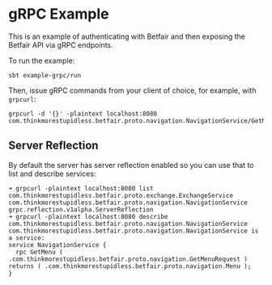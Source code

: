 # gRPC Example

This is an example of authenticating with Betfair and then exposing the Betfair API via gRPC endpoints.

To run the example:

```shell
sbt example-grpc/run
```

Then, issue gRPC commands from your client of choice, for example, with `grpcurl`:

```shell
grpcurl -d '{}' -plaintext localhost:8080 com.thinkmorestupidless.betfair.proto.navigation.NavigationService/GetMenu
```

## Server Reflection

By default the server has server reflection enabled so you can use that to list and describe services:

```shell
➜ grpcurl -plaintext localhost:8080 list
com.thinkmorestupidless.betfair.proto.exchange.ExchangeService
com.thinkmorestupidless.betfair.proto.navigation.NavigationService
grpc.reflection.v1alpha.ServerReflection
➜ grpcurl -plaintext localhost:8080 describe com.thinkmorestupidless.betfair.proto.navigation.NavigationService
com.thinkmorestupidless.betfair.proto.navigation.NavigationService is a service:
service NavigationService {
  rpc GetMenu ( .com.thinkmorestupidless.betfair.proto.navigation.GetMenuRequest ) returns ( .com.thinkmorestupidless.betfair.proto.navigation.Menu );
}
```
